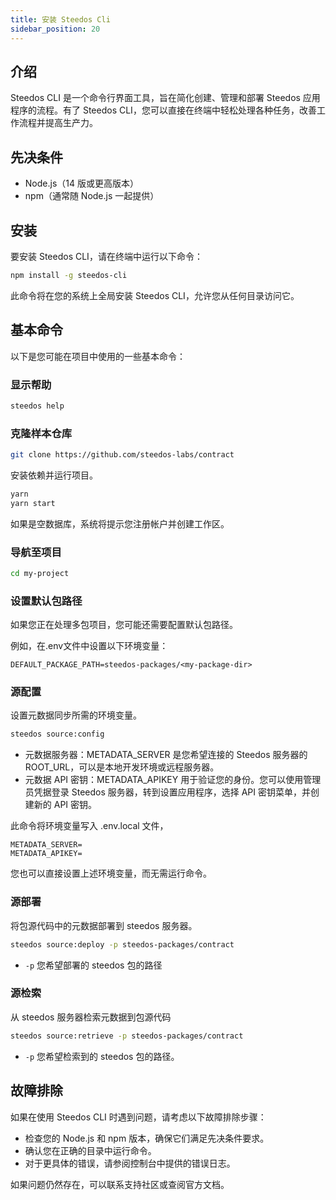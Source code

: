 ```yaml
---
title: 安装 Steedos Cli
sidebar_position: 20
---
```


## 介绍

Steedos CLI 是一个命令行界面工具，旨在简化创建、管理和部署 Steedos 应用程序的流程。有了 Steedos CLI，您可以直接在终端中轻松处理各种任务，改善工作流程并提高生产力。

## 先决条件

- Node.js（14 版或更高版本）
- npm（通常随 Node.js 一起提供）

## 安装

要安装 Steedos CLI，请在终端中运行以下命令：

```bash
npm install -g steedos-cli
```

此命令将在您的系统上全局安装 Steedos CLI，允许您从任何目录访问它。

## 基本命令

以下是您可能在项目中使用的一些基本命令：

### 显示帮助

```bash
steedos help
```

### 克隆样本仓库

```bash
git clone https://github.com/steedos-labs/contract
```

安装依赖并运行项目。

```bash
yarn
yarn start
```

如果是空数据库，系统将提示您注册帐户并创建工作区。

### 导航至项目

```bash
cd my-project
```

### 设置默认包路径

如果您正在处理多包项目，您可能还需要配置默认包路径。

例如，在.env文件中设置以下环境变量：

```
DEFAULT_PACKAGE_PATH=steedos-packages/<my-package-dir>
```

### 源配置

设置元数据同步所需的环境变量。

```bash
steedos source:config
```

- 元数据服务器：METADATA_SERVER 是您希望连接的 Steedos 服务器的 ROOT_URL，可以是本地开发环境或远程服务器。
- 元数据 API 密钥：METADATA_APIKEY 用于验证您的身份。您可以使用管理员凭据登录 Steedos 服务器，转到设置应用程序，选择 API 密钥菜单，并创建新的 API 密钥。

此命令将环境变量写入 .env.local 文件，

```
METADATA_SERVER=
METADATA_APIKEY=
```

您也可以直接设置上述环境变量，而无需运行命令。

### 源部署

将包源代码中的元数据部署到 steedos 服务器。

```bash
steedos source:deploy -p steedos-packages/contract
```

- `-p` 您希望部署的 steedos 包的路径

### 源检索

从 steedos 服务器检索元数据到包源代码

```bash
steedos source:retrieve -p steedos-packages/contract
```

- `-p` 您希望检索到的 steedos 包的路径。

## 故障排除

如果在使用 Steedos CLI 时遇到问题，请考虑以下故障排除步骤：

- 检查您的 Node.js 和 npm 版本，确保它们满足先决条件要求。
- 确认您在正确的目录中运行命令。
- 对于更具体的错误，请参阅控制台中提供的错误日志。

如果问题仍然存在，可以联系支持社区或查阅官方文档。
